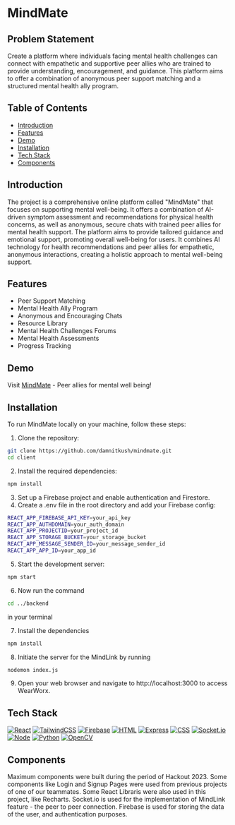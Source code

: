 
# MindMate

## Problem Statement
    
Create a platform where individuals facing mental health challenges can connect with empathetic and supportive peer allies who are trained to provide understanding, encouragement, and guidance. This platform aims to offer a combination of anonymous peer support matching and a structured mental health ally program.


## Table of Contents

- [Introduction](#introduction)
- [Features](#features)
- [Demo](#demo)
- [Installation](#installation)
- [Tech Stack](#tech-stack)
- [Components](#Components)

## Introduction

The project is a comprehensive online platform called "MindMate" that focuses on supporting mental well-being. It offers a combination of AI-driven symptom assessment and recommendations for physical health concerns, as well as anonymous, secure chats with trained peer allies for mental health support. The platform aims to provide tailored guidance and emotional support, promoting overall well-being for users. It combines AI technology for health recommendations and peer allies for empathetic, anonymous interactions, creating a holistic approach to mental well-being support.

## Features

- Peer Support Matching
- Mental Health Ally Program
- Anonymous and Encouraging Chats
- Resource Library
- Mental Health Challenges Forums
- Mental Health Assessments
- Progress Tracking
## Demo

Visit [MindMate](https://mindmate.netlify.app) - Peer allies for mental well being!
    
## Installation

To run MindMate locally on your machine, follow these steps:

1. Clone the repository:

```sh
git clone https://github.com/damnitkush/mindmate.git
cd client
```

2. Install the required dependencies:
```sh
npm install
```
3. Set up a Firebase project and enable authentication and Firestore.
4. Create a .env file in the root directory and add your Firebase config:
```sh
REACT_APP_FIREBASE_API_KEY=your_api_key
REACT_APP_AUTHDOMAIN=your_auth_domain
REACT_APP_PROJECTID=your_project_id
REACT_APP_STORAGE_BUCKET=your_storage_bucket
REACT_APP_MESSAGE_SENDER_ID=your_message_sender_id
REACT_APP_APP_ID=your_app_id
```
5. Start the development server:
```sh
npm start
```

6. Now run the command 
```sh
cd ../backend
```
in your terminal

7. Install the dependencies
```sh
npm install
``` 
8. Initiate the server for the MindLink by running
```sh
nodemon index.js
```
9. Open your web browser and navigate to http://localhost:3000 to access WearWorx.

## Tech Stack


[![React][React]][React-url]
[![TailwindCSS][TailwindCSS]][Tailwind-url]
[![Firebase][Firebase]][Firebase-url]
[![HTML][HTML]][HTML-url]
[![Express][Express]][Express-url]
[![CSS][CSS]][CSS-url]
[![Socket.io][Socket.io]][Socket.io-url]
[![Node][Node]][Node-url]
[![Python][Python]][Python-url]
[![OpenCV][OpenCV]][OpenCV-url]


## Components
Maximum components were built during the period of Hackout 2023.
Some components like Login and Signup Pages were used from previous projects of one of our teammates. Some React Libraris were also used in this project, like Recharts. Socket.io is used for the implementation of MindLink feature - the peer to peer connection. Firebase is used for storing the data of the user, and authentication purposes. 



[CSS]: https://img.shields.io/badge/CSS-%231572B6?style=for-the-badge&logo=css3&logoColor=ffffff

[OpenCV]: https://img.shields.io/badge/OpenCV-%235C3EE8?style=for-the-badge&logo=opencv&logoColor=%23fffffff&labelColor=%235C3EE8&color=%235C3EE8
[OpenCV-url]: https://opencv.org/
[Express]: https://img.shields.io/badge/Express-000000?style=for-the-badge&logo=express&logoColor=%23ffffff&labelColor=%23000000&color=%23000000

[Socket.io]: https://img.shields.io/badge/Socket.io-FFFFFF?style=for-the-badge&logo=socketdotio&logoColor=%23ffffff&labelColor=%23010101&color=%23010101

[Python]: https://img.shields.io/badge/Python-%233776AB?style=for-the-badge&logo=nodedotjs&logoColor=%233776AB&labelColor=%23ffd343&color=%23ffd343


[Node]: https://img.shields.io/badge/Node.JS-339933?style=for-the-badge&logo=nodedotjs&logoColor=%23ffffff&labelColor=%23339933&color=%23339933
[Node-url]: https://nodejs.org/en

[Socket.io-url]: https://socket.io/

[Python-URL]: https://python.org/
[Express-URL]: https://expressjs.com/

[CSS-url]: https://www.w3.org/Style/CSS

[HTML]: https://img.shields.io/badge/HTML-20232A?style=for-the-badge&logo=html5&logoColor=20232A&color=orange

[HTML-url]: https://html.com/

[TailwindCSS]: https://img.shields.io/badge/TailwindCSS-%2306B6D4?style=for-the-badge&logo=tailwindcss&logoColor=ffffff

[Tailwind-url]: https://tailwindcss.com/

[Firebase]: https://img.shields.io/badge/firebase-black?style=for-the-badge&logo=firebase&logoColor=%23FFCA28

[Firebase-url]: https://firebase.google.com/

[React]: https://img.shields.io/badge/react-black?style=for-the-badge&logo=react&logoColor=%2361DAFB

[React-url]: https://react.dev/


